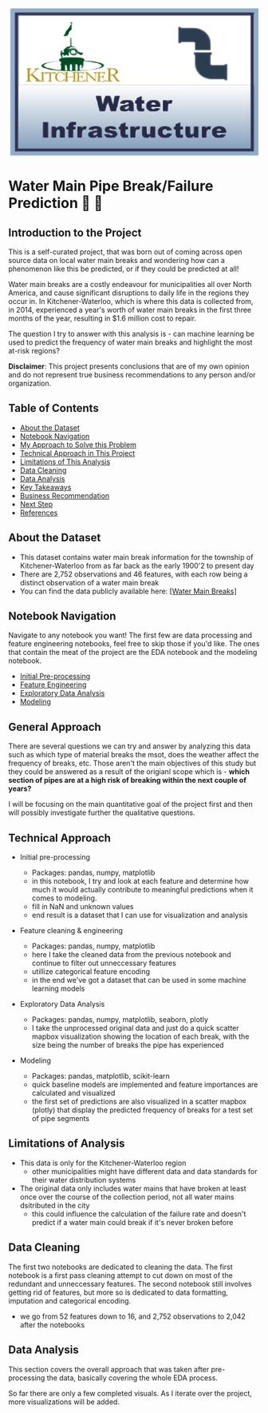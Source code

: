 <img src="./data/high-res-KW-water-infrastructure.png" width="800" height="300" class="center">


# Water Main Pipe Break/Failure Prediction 🚱 🚧

## Introduction to the Project

This is a self-curated project, that was born out of coming across open source data on local water main breaks and wondering how can a phenomenon like this be predicted, or if they     could be predicted at all!

Water main breaks are a costly endeavour for municipalities all over North America, and cause significant disruptions to daily life in the regions they occur in. In Kitchener-Waterloo, which is where this data is collected from, in 2014, experienced a year's worth of water main breaks in the first three months of the year, resulting in $1.6 million cost to repair.

The question I try to answer with this analysis is - can machine learning be used to predict the frequency of water main breaks and highlight the most at-risk regions?

**Disclaimer**: This project presents conclusions that are of my own opinion and do not represent true business recommendations to any person and/or organization.


## Table of Contents

- [About the Dataset](#about-the-dataset)
- [Notebook Navigation](#notebook-navigation)
- [My Approach to Solve this Problem](#my-approach-to-solve-this-problem)
- [Technical Approach in This Project](#technical-approach-in-this-project)
- [Limitations of This Analysis](#limitations-of-this-analysis)
- [Data Cleaning](#data-cleaning)
- [Data Analysis](#data-analysis)
- [Key Takeaways](#key-takeaways)
- [Business Recommendation](#business-recommendation)
- [Next Step](#next-step)
- [References](#references)


## About the Dataset
- This dataset contains water main break information for the township of Kitchener-Waterloo from as far back as the early 1900'2 to present day
- There are 2,752 observations and 46 features, with each row being a distinct observation of a water main break
- You can find the data publicly available here: [[Water Main Breaks]](https://open-kitchenergis.opendata.arcgis.com/datasets/KitchenerGIS::water-main-breaks/about)

## Notebook Navigation
Navigate to any notebook you want! The first few are data processing and feature engineering notebooks, feel free to skip those if you'd like. The ones that contain the meat of the project are the EDA notebook and the modeling notebook.

- [Initial Pre-processing](https://nbviewer.org/github/js3lliott/water-main-break-prediction-KW/blob/main/nbs/01_initial_preprocessing.ipynb)
- [Feature Engineering](https://nbviewer.org/github/js3lliott/water-main-break-prediction-KW/blob/main/nbs/02_feature_eng_preprocessing.ipynb)
- [Exploratory Data Analysis](https://nbviewer.org/github/js3lliott/water-main-break-prediction-KW/blob/main/nbs/03_water_main_heatmap.ipynb)
- [Modeling](https://nbviewer.org/github/js3lliott/water-main-break-prediction-KW/blob/main/nbs/04_baseline_model.ipynb)


## General Approach
There are several questions we can try and answer by analyzing this data such as which type of material breaks the msot, does the weather affect the frequency of breaks, etc. Those aren't the main objectives of this study but they could be answered as a result of the origianl scope which is - **which section of pipes are at a high risk of breaking within the next couple of years?**

I will be focusing on the main quantitative goal of the project first and then will possibly investigate further the qualitative questions.


## Technical Approach
- Initial pre-processing
    - Packages: pandas, numpy, matplotlib
    - in this notebook, I try and look at each feature and determine how much it would actually contribute to meaningful predictions when it comes to modeling. 
    - fill in NaN and unknown values
    - end result is a dataset that I can use for visualization and analysis
    

- Feature cleaning & engineering
    - Packages: pandas, numpy, matplotlib
    - here I take the cleaned data from the previous notebook and continue to filter out unneccessary features
    - utillize categorical feature encoding
    - in the end we've got a dataset that can be used in some machine learning models

- Exploratory Data Analysis
    - Packages: pandas, numpy, matplotlib, seaborn, plotly
    - I take the unprocessed original data and just do a quick scatter mapbox visualization showing the location of each break, with the size being the number of breaks the pipe has experienced

- Modeling
    - Packages: pandas, matplotlib, scikit-learn
    - quick baseline models are implemented and feature importances are calculated and visualized
    - the first set of predictions are also visualized in a scatter mapbox (plotly) that display the predicted frequency of breaks for a test set of pipe segments


## Limitations of Analysis
- This data is only for the Kitchener-Waterloo region
    - other municipalities might have different data and data standards for their water distribution systems
- The original data only includes water mains that have broken at least once over the course of the collection period, not all water mains dsitributed in the city
    - this could influence the calculation of the failure rate and doesn't predict if a water main could break if it's never broken before


## Data Cleaning
The first two notebooks are dedicated to cleaning the data. The first notebook is a first pass cleaning attempt to cut down on most of the redundant and unneccessary features. The second notebook still involves getting rid of features, but more so is dedicated to data formatting, imputation and categorical encoding.
- we go from 52 features down to 16, and 2,752 observations to 2,042 after the notebooks


## Data Analysis
This section covers the overall approach that was taken after pre-processing the data, basically covering the whole EDA process.

So far there are only a few completed visuals. As I iterate over the project, more visualizations will be added.
